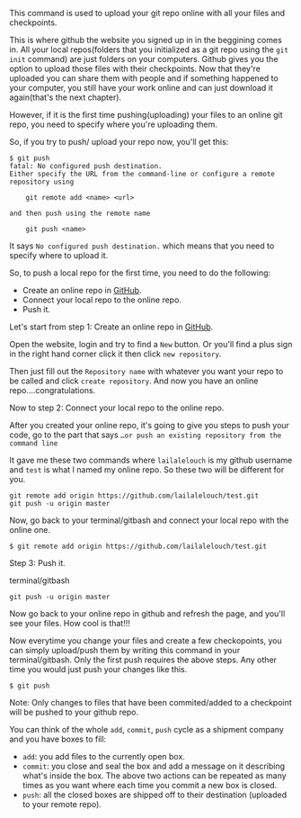 This command is used to upload your git repo online with all your files and checkpoints.

This is where github the website you signed up in in the beggining comes in. All your local repos(folders that you initialized as a git repo using the `git init` command) are just folders on your computers. Github gives you the option to upload those files with their checkpoints. Now that they're uploaded you can share them with people and if something happened to your computer, you still have your work online and can just download it again(that's the next chapter).

However, if it is the first time pushing(uploading) your files to an online git repo, you need to specify where you're uploading them.

So, if you try to push/ upload your repo now, you'll get this:

```
$ git push
fatal: No configured push destination.
Either specify the URL from the command-line or configure a remote repository using

    git remote add <name> <url>

and then push using the remote name

    git push <name>
```

It says `No configured push destination.` which means that you need to specify where to upload it.

So, to push a local repo for the first time, you need to do the following:

- Create an online repo in [GitHub](https://www.github.com).
- Connect your local repo to the online repo.
- Push it.

Let's start from step 1: Create an online repo in [GitHub](https://www.github.com).

Open the website, login and try to find a `New` button. Or you'll find a plus sign in the right hand corner click it then click `new repository`.

Then just fill out the `Repository name` with whatever you want your repo to be called and click `create repository`. And now you have an online repo....congratulations.

Now to step 2: Connect your local repo to the online repo.

After you created your online repo, it's going to give you steps to push your code, go to the part that says `…or push an existing repository from the command line`

It gave me these two commands where `lailalelouch` is my github username and `test` is what I named my online repo. So these two will be different for you.

```
git remote add origin https://github.com/lailalelouch/test.git
git push -u origin master
```

Now, go back to your terminal/gitbash and connect your local repo with the online one.

```
$ git remote add origin https://github.com/lailalelouch/test.git
```

Step 3: Push it.

terminal/gitbash

```
git push -u origin master
```

Now go back to your online repo in github and refresh the page, and you'll see your files. How cool is that!!!

Now everytime you change your files and create a few checkopoints, you can simply upload/push them by writing this command in your terminal/gitbash. Only the first push requires the above steps. Any other time you would just push your changes like this.

```
$ git push
```

Note: Only changes to files that have been commited/added to a checkpoint will be pushed to your github repo.

You can think of the whole `add`, `commit`, `push` cycle as a shipment company and you have boxes to fill:

- `add`: you add files to the currently open box.
- `commit`: you close and seal the box and add a message on it describing what's inside the box.
  The above two actions can be repeated as many times as you want where each time you commit a new box is closed.
- `push`: all the closed boxes are shipped off to their destination (uploaded to your remote repo).
